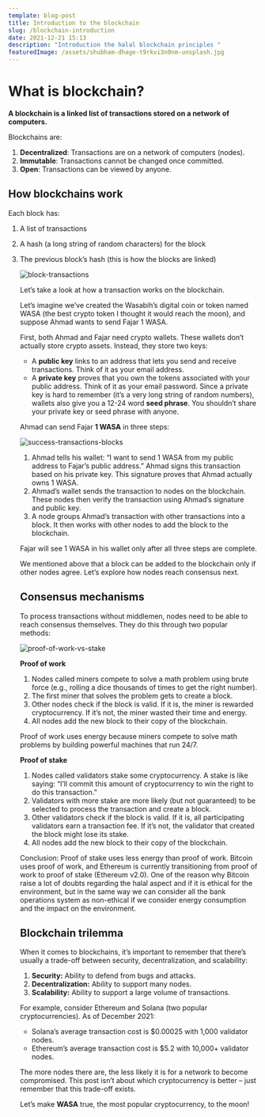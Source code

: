 ```yaml
---
template: blog-post
title: Introduction to the blockchain
slug: /blockchain-introduction
date: 2021-12-21 15:13
description: "Introduction the halal blockchain principles "
featuredImage: /assets/shubham-dhage-t9rkvi3n0nm-unsplash.jpg
---
```

# **What is blockchain?**

**A blockchain is a linked list of transactions stored on a network of computers.**

Blockchains are:

1. **Decentralized**: Transactions are on a network of computers (nodes).
2. **Immutable**: Transactions cannot be changed once committed.
3. **Open**: Transactions can be viewed by anyone.

## How blockchains work

Each block has:

1. A list of transactions
2. A hash (a long string of random characters) for the block
3. The previous block’s hash (this is how the blocks are linked)

   ![block-transactions](https://931184.smushcdn.com/2419704/wp-content/uploads/2021/12/block-chains-1024x442.png?lossy=1&strip=1&webp=1 "transactions between blocks")

   Let’s take a look at how a transaction works on the blockchain.

   Let’s imagine we’ve created the Wasabih’s digital coin or token named WASA (the best crypto token I thought it would reach the moon), and suppose Ahmad wants to send Fajar 1 WASA.

   First, both Ahmad and Fajar need crypto wallets. These wallets don’t actually store crypto assets. Instead, they store two keys:

   * A **public key** links to an address that lets you send and receive transactions. Think of it as your email address.
   * A **private key** proves that you own the tokens associated with your public address. Think of it as your email password. Since a private key is hard to remember (it’s a very long string of random numbers), wallets also give you a 12-24 word **seed phrase**. You shouldn’t share your private key or seed phrase with anyone.

   Ahmad can send Fajar **1 WASA** in three steps:

   ![success-transactions-blocks](https://931184.smushcdn.com/2419704/wp-content/uploads/2021/12/block-chains2-1024x321.png?lossy=1&strip=1&webp=1 "successfull tansaction between blocks")

   1. Ahmad tells his wallet: “I want to send 1 WASA from my public address to Fajar’s public address.” Ahmad signs this transaction based on his private key. This signature proves that Ahmad actually owns 1 WASA.
   2. Ahmad’s wallet sends the transaction to nodes on the blockchain. These nodes then verify the transaction using Ahmad’s signature and public key.
   3. A node groups Ahmad’s transaction with other transactions into a block. It then works with other nodes to add the block to the blockchain.

   Fajar will see 1 WASA in his wallet only after all three steps are complete.

   We mentioned above that a block can be added to the blockchain only if other nodes agree. Let’s explore how nodes reach consensus next.

   ## **Consensus mechanisms**

   To process transactions without middlemen, nodes need to be able to reach consensus themselves. They do this through two popular methods:

   ![proof-of-work-vs-stake](https://931184.smushcdn.com/2419704/wp-content/uploads/2021/12/block-chains3-1024x432.png?lossy=1&strip=1&webp=1 "consensus mechanisms")

   **Proof of work**

   1. Nodes called miners compete to solve a math problem using brute force (e.g., rolling a dice thousands of times to get the right number).
   2. The first miner that solves the problem gets to create a block.
   3. Other nodes check if the block is valid. If it is, the miner is rewarded cryptocurrency. If it’s not, the miner wasted their time and energy.
   4. All nodes add the new block to their copy of the blockchain.

   Proof of work uses energy because miners compete to solve math problems by building powerful machines that run 24/7.

   **Proof of stake**

   1. Nodes called validators stake some cryptocurrency. A stake is like saying: “I’ll commit this amount of cryptocurrency to win the right to do this transaction.”
   2. Validators with more stake are more likely (but not guaranteed) to be selected to process the transaction and create a block.
   3. Other validators check if the block is valid. If it is, all participating validators earn a transaction fee. If it’s not, the validator that created the block might lose its stake.
   4. All nodes add the new block to their copy of the blockchain.

   Conclusion: Proof of stake uses less energy than proof of work. Bitcoin uses proof of work, and Ethereum is currently transitioning from proof of work to proof of stake (Ethereum v2.0). One of the reason why Bitcoin raise a lot of doubts regarding the halal aspect and if it is ethical for the environment, but in the same way we can consider all the bank operations system as non-ethical if we consider energy consumption and the impact on the environment.

   ## **Blockchain trilemma**

   When it comes to blockchains, it’s important to remember that there’s usually a trade-off between security, decentralization, and scalability:

   1. **Security:** Ability to defend from bugs and attacks.
   2. **Decentralization:** Ability to support many nodes.
   3. **Scalability:** Ability to support a large volume of transactions.

   For example, consider Ethereum and Solana (two popular cryptocurrencies). As of December 2021:

   * Solana’s average transaction cost is $0.00025 with 1,000 validator nodes.
   * Ethereum’s average transaction cost is $5.2 with 10,000+ validator nodes.

   The more nodes there are, the less likely it is for a network to become compromised. This post isn’t about which cryptocurrency is better – just remember that this trade-off exists.

   Let’s make **WASA** true, the most popular cryptocurrency, to the moon!